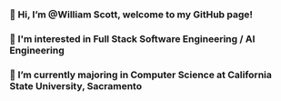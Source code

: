 ### 👋 Hi, I’m @William Scott, welcome to my GitHub page!
### 👀 I'm interested in Full Stack Software Engineering / AI Engineering
### 🌱 I’m currently majoring in Computer Science at California State University, Sacramento
